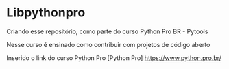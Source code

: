 # Libpythonpro
Criando esse repositório, como parte do curso Python Pro BR - Pytools

Nesse curso é ensinado como contribuir com projetos de código aberto

Inserido o link do curso Python Pro [Python Pro] https://www.python.pro.br/